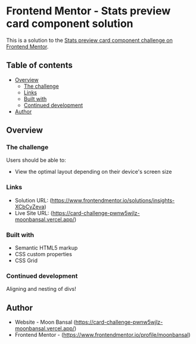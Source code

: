 # Frontend Mentor - Stats preview card component solution

This is a solution to the [Stats preview card component challenge on Frontend Mentor](https://www.frontendmentor.io/challenges/stats-preview-card-component-8JqbgoU62). 

## Table of contents

- [Overview](#overview)
  - [The challenge](#the-challenge)
  - [Links](#links)
  - [Built with](#built-with)
  - [Continued development](#continued-development)
- [Author](#author)

## Overview

### The challenge

Users should be able to:

- View the optimal layout depending on their device's screen size


### Links

- Solution URL: (https://www.frontendmentor.io/solutions/insights-XCbCyZeva)
- Live Site URL: (https://card-challenge-pwnw5wjlz-moonbansal.vercel.app/)


### Built with

- Semantic HTML5 markup
- CSS custom properties
- CSS Grid


### Continued development

Aligning and nesting of divs!

## Author

- Website - Moon Bansal (https://card-challenge-pwnw5wjlz-moonbansal.vercel.app/)
- Frontend Mentor - (https://www.frontendmentor.io/profile/moonbansal)
